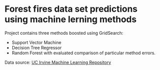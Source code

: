 # Forest fires data set predictions using machine lerning methods

Project contains three methods boosted using GridSearch:
- Support Vector Machine
- Decision Tree Regressor
- Random Forest
with evaluated comparison of particular method errors.

Data source: [UC Irvine Machine Learning Repository](https://archive.ics.uci.edu/ml/index.php)
